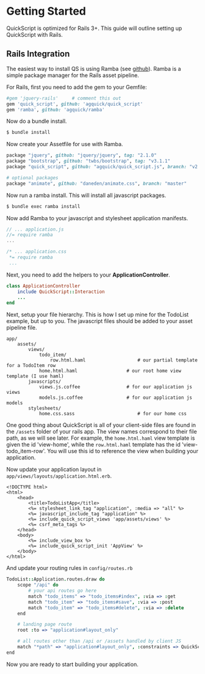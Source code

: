 # Getting Started

QuickScript is optimized for Rails 3+. This guide will outline setting up QuickScript with Rails.

## Rails Integration

The easiest way to install QS is using Ramba (see [github](http://github.com/agquick/ramba)). Ramba is a simple package manager for the Rails asset pipeline. 
	
For Rails, first you need to add the gem to your Gemfile:

```ruby
#gem 'jquery-rails'		# comment this out
gem 'quick_script', github: 'agquick/quick_script'
gem 'ramba', github: 'agquick/ramba'
```

Now do a bundle install.

```sh
$ bundle install
```

Now create your Assetfile for use with Ramba.

```ruby
package "jquery", github: "jquery/jquery", tag: "2.1.0"
package "bootstrap", github: "twbs/bootstrap", tag: "v3.1.1"
package "quick_script", github: "agquick/quick_script.js", branch: "v2.0.1"

# optional packages
package "animate", github: "daneden/animate.css", branch: "master"
```

Now run a ramba install. This will install all javascript packages.

```sh
$ bundle exec ramba install
```

Now add Ramba to your javascript and stylesheet application manifests.

```javascript
// ... application.js
//= require ramba
...
```

```css
/* ... application.css
 *= require ramba
 ...
```

Next, you need to add the helpers to your <b>ApplicationController</b>.

```ruby
class ApplicationController
	include QuickScript::Interaction
	...
end
```

Next, setup your file hierarchy. This is how I set up mine for the TodoList example, but up to you. The javascript files should be added to your asset pipeline file.

```text
app/
	assets/
		views/
			todo_item/
				row.html.haml					# our partial template for a TodoItem row
			home.html.haml					# our root home view template (I use haml)
		javascripts/
			views.js.coffee					# for our application js views
			models.js.coffee				# for our application js models
		stylesheets/
			home.css.sass						# for our home css
```

One good thing about QuickScript is all of your client-side files are found in the `/assets` folder of your rails app. The view names correspond to their file path, as we will see later. For example, the `home.html.haml` view template is given the id 'view-home', while the `row.html.haml` template has the id 'view-todo_item-row'. You will use this id to reference the view when building your application.

Now update your application layout in `app/views/layouts/application.html.erb`.

```erb
<!DOCTYPE html>
<html>
	<head>
		<title>TodoListApp</title>
		<%= stylesheet_link_tag "application", :media => "all" %>
		<%= javascript_include_tag "application" %>
		<%= include_quick_script_views 'app/assets/views' %>
		<%= csrf_meta_tags %>
	</head>
	<body>
		<%= include_view_box %>
		<%= include_quick_script_init 'AppView' %>
	</body>
</html>
```
	
And update your routing rules in `config/routes.rb`

```coffeescript
TodoList::Application.routes.draw do
	scope "/api" do
		# your api routes go here
		match "todo_items" => "todo_items#index", :via => :get
		match "todo_item" => "todo_items#save", :via => :post
		match "todo_item" => "todo_items#delete", :via => :delete
	end

	# landing page route
	root :to => "application#layout_only"

	# all routes other than /api or /assets handled by client JS
	match "*path" => "application#layout_only", :constraints => QuickScript::DEFAULT_ROUTING_RULE
end
```

Now you are ready to start building your application.
